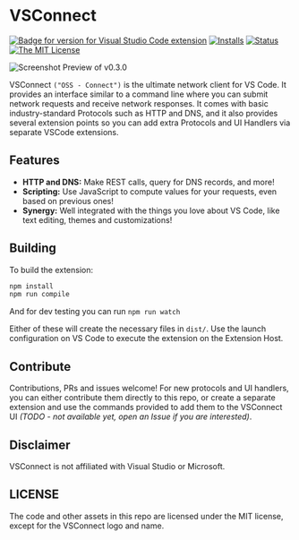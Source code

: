 # VSConnect

[![Badge for version for Visual Studio Code extension](https://vsmarketplacebadge.apphb.com/version-short/jcoc611.vsconnect.svg?color=blue&style=flat-square&logo=visual-studio-code)](https://marketplace.visualstudio.com/items?itemName=jcoc611.vsconnect) [![Installs](https://vsmarketplacebadge.apphb.com/installs-short/jcoc611.vsconnect.svg?color=blue&style=flat-square)](https://marketplace.visualstudio.com/items?itemName=jcoc611.vsconnect) [![Status](https://img.shields.io/badge/status-alpha-blue?color=blue&style=flat-square)](https://marketplace.visualstudio.com/items?itemName=jcoc611.vsconnect) [![The MIT License](https://img.shields.io/badge/license-MIT-orange.svg?color=blue&style=flat-square)](http://opensource.org/licenses/MIT)

![Screenshot Preview of v0.3.0](docs/assets/screenshot-client-v0.2.8.gif)

VSConnect `("OSS - Connect")` is the ultimate network client for VS Code. It provides an interface
similar to a command line where you can submit network requests and receive network responses. It
comes with basic industry-standard Protocols such as HTTP and DNS, and it also provides several
extension points so you can add extra Protocols and UI Handlers via separate VSCode extensions.

## Features
 - **HTTP and DNS:** Make REST calls, query for DNS records, and more!
 - **Scripting:** Use JavaScript to compute values for your requests, even based on previous ones!
 - **Synergy:** Well integrated with the things you love about VS Code, like text editing, themes and customizations!

## Building
To build the extension:
```bash
npm install
npm run compile
```

And for dev testing you can run `npm run watch`

Either of these will create the necessary files in `dist/`. Use the launch configuration on VS Code
to execute the extension on the Extension Host.

## Contribute
Contributions, PRs and issues welcome! For new protocols and UI handlers, you can either contribute
them directly to this repo, or create a separate extension and use the commands provided to add them
to the VSConnect UI *(TODO - not available yet, open an Issue if you are interested)*.

## Disclaimer
VSConnect is not affiliated with Visual Studio or Microsoft.

## LICENSE
The code and other assets in this repo are licensed under the MIT license, except for the VSConnect
logo and name.
